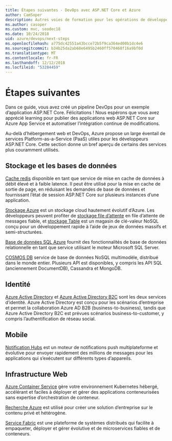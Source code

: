 ```yaml
---
title: Étapes suivantes - DevOps avec ASP.NET Core et Azure
author: CamSoper
description: Autres voies de formation pour les opérations de développement avec ASP.NET Core et Azure.
ms.author: casoper
ms.custom: mvc, seodec18
ms.date: 10/24/2018
uid: azure/devops/next-steps
ms.openlocfilehash: a775dc42551a43bcce72b5f9ca364ed00b1dc4e6
ms.sourcegitcommit: b34b25da2ab68e6495b2460ff570468f16a9bf0d
ms.translationtype: MT
ms.contentlocale: fr-FR
ms.lasthandoff: 12/12/2018
ms.locfileid: "53284459"
---
```

# <a name="next-steps"></a>Étapes suivantes

Dans ce guide, vous avez créé un pipeline DevOps pour un exemple d’application ASP.NET Core. Félicitations ! Nous espérons que vous avez apprécié learning pour publier des applications web ASP.NET Core sur Azure App Service et automatiser l’intégration continue de modifications.

Au-delà d’hébergement web et DevOps, Azure propose un large éventail de services Platform-as-a-Service (PaaS) utiles pour les développeurs ASP.NET Core. Cette section donne un bref aperçu de certains des services plus couramment utilisés.

## <a name="storage-and-databases"></a>Stockage et les bases de données

[Cache redis](/azure/redis-cache/) disponible en tant que service de mise en cache de données à débit élevé et à faible latence. Il peut être utilisé pour la mise en cache de sortie de page, en réduisant les demandes de base de données et fournissant l’état de session ASP.NET Core sur plusieurs instances d’une application.

[Stockage Azure](/azure/storage/) est un stockage cloud hautement évolutif d’Azure. Les développeurs peuvent profiter de [stockage file d’attente](/azure/storage/queues/storage-queues-introduction) en file d’attente de messages fiable, et [stockage Table](/azure/storage/tables/table-storage-overview) est un magasin de clé-valeur NoSQL conçu pour un développement rapide à l’aide de jeux de données massifs et semi-structurées.

[Base de données SQL Azure](/azure/sql-database/) fournit des fonctionnalités de base de données relationnelle en tant que service utilisant le moteur Microsoft SQL Server.

[COSMOS DB](/azure/cosmos-db/) service de base de données NoSQL multimodèle, distribué dans le monde entier. Plusieurs API est disponibles, y compris les API SQL (anciennement DocumentDB), Cassandra et MongoDB.

## <a name="identity"></a>Identité

[Azure Active Directory](/azure/active-directory/) et [Azure Active Directory B2C](/azure/active-directory-b2c/) sont les deux services d’identité. Azure Active Directory est conçu pour les scénarios d’entreprise et permet la collaboration Azure AD B2B (business-to-business), tandis que Azure Active Directory B2C est prévues scénarios business-to-customer, y compris l’authentification de réseau social.

## <a name="mobile"></a>Mobile

[Notification Hubs](/azure/notification-hubs/) est un moteur de notifications push multiplateforme et évolutive pour envoyer rapidement des millions de messages pour les applications qui s’exécutent sur différents types d’appareils.

## <a name="web-infrastructure"></a>Infrastructure Web

[Azure Container Service](/azure/aks/) gère votre environnement Kubernetes hébergé, accélérant et faciles à déployer et gérer des applications conteneurisées sans expertise d’orchestration de conteneur.

[Recherche Azure](/azure/search/) est utilisé pour créer une solution d’entreprise sur le contenu privé et hétérogène.

[Service Fabric](/azure/service-fabric/) est une plateforme de systèmes distribués qui facilite à empaqueter, déployer et gérer évolutive et de microservices fiables et de conteneurs.
